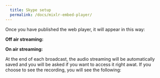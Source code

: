 ```yaml
---
  title: Skype setup
  permalink: /docs/mixlr-embed-player/
---
```

Once you have published the web player, it will appear in this way:

**Off air streaming:**



**On air streaming:**



At the end of each broadcast, the audio streaming will be automatically saved and you will be asked if you want to access it right awat.
If you choose to see the recording, you will see the following:


